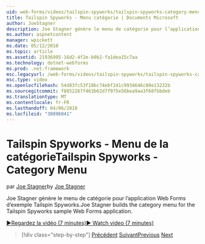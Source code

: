 ```yaml
---
uid: web-forms/videos/tailspin-spyworks/tailspin-spyworks-category-menu
title: Tailspin Spyworks - Menu catégorie | Documents Microsoft
author: JoeStagner
description: Joe Stagner génère le menu de catégorie pour l’application Web Forms d’exemple Tailspin Spyworks.
ms.author: aspnetcontent
manager: wpickett
ms.date: 05/12/2010
ms.topic: article
ms.assetid: 21936995-16d2-4f2e-b9b2-fa1dea15c7aa
ms.technology: dotnet-webforms
ms.prod: .net-framework
msc.legacyurl: /web-forms/videos/tailspin-spyworks/tailspin-spyworks-category-menu
msc.type: video
ms.openlocfilehash: 54d83fc53f18bc74ebf241c9934646c80e13232b
ms.sourcegitcommit: f8852267f463b62d7f975e56bea9aa3f68fbbdeb
ms.translationtype: MT
ms.contentlocale: fr-FR
ms.lasthandoff: 04/06/2018
ms.locfileid: "30896041"
---
```

<a name="tailspin-spyworks---category-menu"></a><span data-ttu-id="6d882-103">Tailspin Spyworks - Menu de la catégorie</span><span class="sxs-lookup"><span data-stu-id="6d882-103">Tailspin Spyworks - Category Menu</span></span>
====================
<span data-ttu-id="6d882-104">par [Joe Stagner](https://github.com/JoeStagner)</span><span class="sxs-lookup"><span data-stu-id="6d882-104">by [Joe Stagner](https://github.com/JoeStagner)</span></span>

<span data-ttu-id="6d882-105">Joe Stagner génère le menu de catégorie pour l’application Web Forms d’exemple Tailspin Spyworks.</span><span class="sxs-lookup"><span data-stu-id="6d882-105">Joe Stagner builds the category menu for the Tailspin Spyworks sample Web Forms application.</span></span>

[<span data-ttu-id="6d882-106">&#9654;Regardez la vidéo (7 minutes)</span><span class="sxs-lookup"><span data-stu-id="6d882-106">&#9654; Watch video (7 minutes)</span></span>](https://channel9.msdn.com/Blogs/ASP-NET-Site-Videos/tailspin-spyworks-category-menu)

> [!div class="step-by-step"]
> <span data-ttu-id="6d882-107">[Précédent](tailspin-spyworks-directory-organization.md)
> [Suivant](tailspin-spyworks-display-the-product-list.md)</span><span class="sxs-lookup"><span data-stu-id="6d882-107">[Previous](tailspin-spyworks-directory-organization.md)
[Next](tailspin-spyworks-display-the-product-list.md)</span></span>
